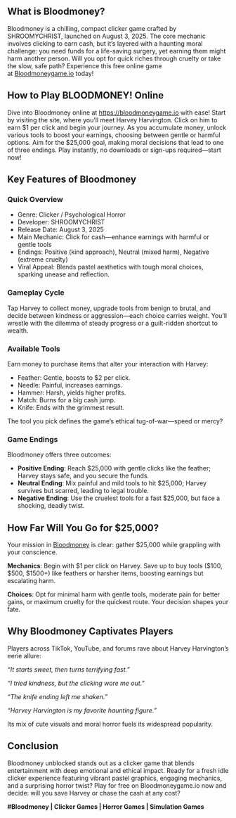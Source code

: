 <h2>What is Bloodmoney?</h2>
<p>Bloodmoney is a chilling, compact clicker game crafted by SHROOMYCHRIST, launched on August 3, 2025. The core mechanic involves clicking to earn cash, but it&rsquo;s layered with a haunting moral challenge: you need funds for a life-saving surgery, yet earning them might harm another person. Will you opt for quick riches through cruelty or take the slow, safe path? Experience this free online game at&nbsp;<a href="https://bloodmoneygame.io">Bloodmoneygame.io</a> today!</p>
<h2>How to Play&nbsp;BLOODMONEY! Online</h2>
<p>Dive into Bloodmoney online at&nbsp;<a href="https://bloodmoneygame.io">https://bloodmoneygame.io</a> with ease! Start by visiting the site, where you&rsquo;ll meet Harvey Harvington. Click on him to earn $1 per click and begin your journey. As you accumulate money, unlock various tools to boost your earnings, choosing between gentle or harmful options. Aim for the $25,000 goal, making moral decisions that lead to one of three endings. Play instantly, no downloads or sign-ups required&mdash;start now!</p>
<h2>Key Features of Bloodmoney</h2>
<h3>Quick Overview</h3>
<ul>
<li>Genre: Clicker / Psychological Horror</li>
<li>Developer: SHROOMYCHRIST</li>
<li>Release Date: August 3, 2025</li>
<li>Main Mechanic: Click for cash&mdash;enhance earnings with harmful or gentle tools</li>
<li>Endings: Positive (kind approach), Neutral (mixed harm), Negative (extreme cruelty)</li>
<li>Viral Appeal: Blends pastel aesthetics with tough moral choices, sparking unease and reflection.</li>
</ul>
<h3>Gameplay Cycle</h3>
<p>Tap Harvey to collect money, upgrade tools from benign to brutal, and decide between kindness or aggression&mdash;each choice carries weight. You&rsquo;ll wrestle with the dilemma of steady progress or a guilt-ridden shortcut to wealth.</p>
<h3>Available Tools</h3>
<p>Earn money to purchase items that alter your interaction with Harvey:</p>
<ul>
<li>Feather: Gentle, boosts to $2 per click.</li>
<li>Needle: Painful, increases earnings.</li>
<li>Hammer: Harsh, yields higher profits.</li>
<li>Match: Burns for a big cash jump.</li>
<li>Knife: Ends with the grimmest result.</li>
</ul>
<p>The tool you pick defines the game&rsquo;s ethical tug-of-war&mdash;speed or mercy?</p>
<h3>Game Endings</h3>
<p>Bloodmoney offers three outcomes:</p>
<ul>
<li><strong>Positive Ending</strong>: Reach $25,000 with gentle clicks like the feather; Harvey stays safe, and you secure the funds.</li>
<li><strong>Neutral Ending</strong>: Mix painful and mild tools to hit $25,000; Harvey survives but scarred, leading to legal trouble.</li>
<li><strong>Negative Ending</strong>: Use the cruelest tools for a fast $25,000, but face a shocking, deadly twist.</li>
</ul>
<h2>How Far Will You Go for $25,000?</h2>
<p>Your mission in <a href="https://bloodmoneygame.io/">Bloodmoney</a> is clear: gather $25,000 while grappling with your conscience.</p>
<p><strong>Mechanics</strong>: Begin with $1 per click on Harvey. Save up to buy tools ($100, $500, $1500+) like feathers or harsher items, boosting earnings but escalating harm.</p>
<p><strong>Choices</strong>: Opt for minimal harm with gentle tools, moderate pain for better gains, or maximum cruelty for the quickest route. Your decision shapes your fate.</p>
<h2>Why Bloodmoney Captivates Players</h2>
<p>Players across TikTok, YouTube, and forums rave about Harvey Harvington&rsquo;s eerie allure:</p>
<p><em>&ldquo;It starts sweet, then turns terrifying fast.&rdquo;</em></p>
<p><em>&ldquo;I tried kindness, but the clicking wore me out.&rdquo;</em></p>
<p><em>&ldquo;The knife ending left me shaken.&rdquo;</em></p>
<p><em>&ldquo;Harvey Harvington is my favorite haunting figure.&rdquo;</em></p>
<p>Its mix of cute visuals and moral horror fuels its widespread popularity.</p>
<h2>Conclusion</h2>
<p>Bloodmoney unblocked stands out as a clicker game that blends entertainment with deep emotional and ethical impact. Ready for a fresh idle clicker experience featuring vibrant pastel graphics, engaging mechanics, and a surprising horror twist? Play for free on Bloodmoneygame.io now and decide: will you save Harvey or chase the cash at any cost?</p>
<p><strong>#Bloodmoney |<span>&nbsp;</span>Clicker Games | Horror Games | Simulation Games&nbsp;</strong></p>
